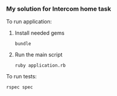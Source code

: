 ### My solution for Intercom home task

To run application:

1. Install needed gems 

       bundle
       
2. Run the main script 

       ruby application.rb

To run tests:
          
    rspec spec
